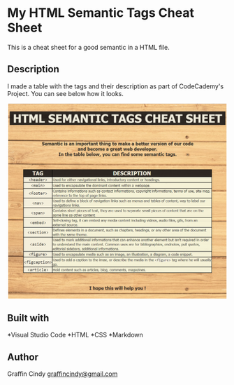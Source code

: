 # My HTML Semantic Tags Cheat Sheet

This is a cheat sheet for a good semantic in a HTML file.

## Description

I made a table with the tags and their description as part of CodeCademy's Project. You can see below how it looks.

<div align="center">
  <kbd>
    <img src="images/Cheat Sheet.png" width="500"/>
  </kbd>
</div>

## Built with

*Visual Studio Code
*HTML
*CSS
*Markdown

## Author

Graffin Cindy graffincindy@gmail.com
